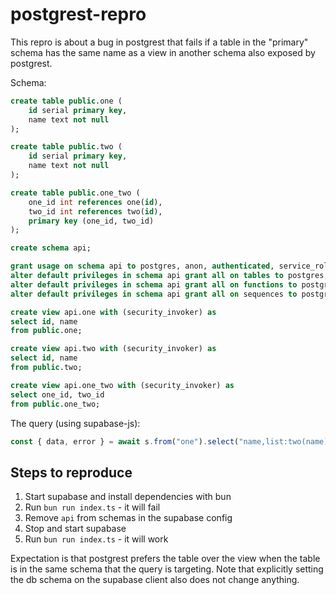 # postgrest-repro

This repro is about a bug in postgrest that fails if a table in the "primary" schema has the same name as a view in another schema also exposed by postgrest.

Schema:

```sql
create table public.one (
    id serial primary key,
    name text not null
);

create table public.two (
    id serial primary key,
    name text not null
);

create table public.one_two (
    one_id int references one(id),
    two_id int references two(id),
    primary key (one_id, two_id)
);

create schema api;

grant usage on schema api to postgres, anon, authenticated, service_role;
alter default privileges in schema api grant all on tables to postgres, anon, authenticated, service_role;
alter default privileges in schema api grant all on functions to postgres, anon, authenticated, service_role;
alter default privileges in schema api grant all on sequences to postgres, anon, authenticated, service_role;

create view api.one with (security_invoker) as
select id, name
from public.one;

create view api.two with (security_invoker) as
select id, name
from public.two;

create view api.one_two with (security_invoker) as
select one_id, two_id
from public.one_two;
```

The query (using supabase-js):

```ts
const { data, error } = await s.from("one").select("name,list:two(name)");
```

## Steps to reproduce

1. Start supabase and install dependencies with bun
2. Run `bun run index.ts` - it will fail
3. Remove `api` from schemas in the supabase config
4. Stop and start supabase
5. Run `bun run index.ts` - it will work

Expectation is that postgrest prefers the table over the view when the table is in the same schema that the query is targeting. Note that explicitly setting the db schema on the supabase client also does not change anything.
